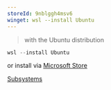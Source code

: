 ```yaml
---
storeId: 9nblggh4msv6
winget: wsl --install Ubuntu
---
```


> with the Ubuntu distribution

```powershell
wsl --install Ubuntu
```

or install via [Microsoft Store](https://microsoft.com/store/apps/9nblggh4msv6)


[Subsystems](../Subsystems.md)